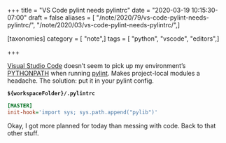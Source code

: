 +++
title = "VS Code pylint needs pylintrc"
date = "2020-03-19 10:15:30-07:00"
draft = false
aliases = [ "/note/2020/79/vs-code-pylint-needs-pylintrc/", "/note/2020/03/vs-code-pylint-needs-pylintrc/",]

[taxonomies]
category = [ "note",]
tags = [ "python", "vscode", "editors",]

+++

[Visual Studio Code](https://code.visualstudio.com/) doesn’t seem to
pick up my environment’s
[PYTHONPATH](https://docs.python.org/3.8/using/cmdline.html#envvar-PYTHONPATH)
when running [pylint](https://www.pylint.org/). Makes project-local
modules a headache. The solution: put it in your pylint config.

**`${workspaceFolder}/.pylintrc`**

```ini
[MASTER]
init-hook='import sys; sys.path.append("pylib")'
```

Okay, I got more planned for today than messing with code. Back to that
other stuff.